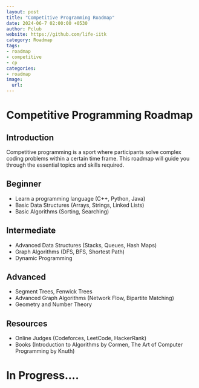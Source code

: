 ```yaml
---
layout: post
title: "Competitive Programming Roadmap"
date: 2024-06-7 02:00:00 +0530
author: Pclub
website: https://github.com/life-iitk
category: Roadmap
tags:
- roadmap
- competitive
- cp
categories:
- roadmap
image:
  url: 
---
```


# Competitive Programming Roadmap

## Introduction
Competitive programming is a sport where participants solve complex coding problems within a certain time frame. This roadmap will guide you through the essential topics and skills required.

## Beginner
- Learn a programming language (C++, Python, Java)
- Basic Data Structures (Arrays, Strings, Linked Lists)
- Basic Algorithms (Sorting, Searching)

## Intermediate
- Advanced Data Structures (Stacks, Queues, Hash Maps)
- Graph Algorithms (DFS, BFS, Shortest Path)
- Dynamic Programming

## Advanced
- Segment Trees, Fenwick Trees
- Advanced Graph Algorithms (Network Flow, Bipartite Matching)
- Geometry and Number Theory

## Resources
- Online Judges (Codeforces, LeetCode, HackerRank)
- Books (Introduction to Algorithms by Cormen, The Art of Computer Programming by Knuth)

# In Progress....